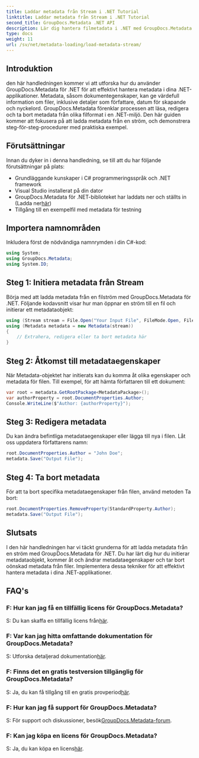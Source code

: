 ```yaml
---
title: Laddar metadata från Stream i .NET Tutorial
linktitle: Laddar metadata från Stream i .NET Tutorial
second_title: GroupDocs.Metadata .NET API
description: Lär dig hantera filmetadata i .NET med GroupDocs.Metadata. Steg-för-steg-guide för att ladda, redigera och ta bort metadata från strömmar.
type: docs
weight: 11
url: /sv/net/metadata-loading/load-metadata-stream/
---
```

## Introduktion
den här handledningen kommer vi att utforska hur du använder GroupDocs.Metadata för .NET för att effektivt hantera metadata i dina .NET-applikationer. Metadata, såsom dokumentegenskaper, kan ge värdefull information om filer, inklusive detaljer som författare, datum för skapande och nyckelord. GroupDocs.Metadata förenklar processen att läsa, redigera och ta bort metadata från olika filformat i en .NET-miljö. Den här guiden kommer att fokusera på att ladda metadata från en ström, och demonstrera steg-för-steg-procedurer med praktiska exempel.
## Förutsättningar
Innan du dyker in i denna handledning, se till att du har följande förutsättningar på plats:
- Grundläggande kunskaper i C# programmeringsspråk och .NET framework
- Visual Studio installerat på din dator
-  GroupDocs.Metadata för .NET-biblioteket har laddats ner och ställts in (Ladda ner[här](https://releases.groupdocs.com/metadata/net/))
- Tillgång till en exempelfil med metadata för testning

## Importera namnområden
Inkludera först de nödvändiga namnrymden i din C#-kod:
```csharp
using System;
using GroupDocs.Metadata;
using System.IO;
```
## Steg 1: Initiera metadata från Stream
Börja med att ladda metadata från en filström med GroupDocs.Metadata för .NET. Följande kodavsnitt visar hur man öppnar en ström till en fil och initierar ett metadataobjekt:

```csharp
using (Stream stream = File.Open("Your Input File", FileMode.Open, FileAccess.ReadWrite))
using (Metadata metadata = new Metadata(stream))
{
    // Extrahera, redigera eller ta bort metadata här
}
```
## Steg 2: Åtkomst till metadataegenskaper
När Metadata-objektet har initierats kan du komma åt olika egenskaper och metadata för filen. Till exempel, för att hämta författaren till ett dokument:

```csharp
var root = metadata.GetRootPackage<MetadataPackage>();
var authorProperty = root.DocumentProperties.Author;
Console.WriteLine($"Author: {authorProperty}");
```
## Steg 3: Redigera metadata
Du kan ändra befintliga metadataegenskaper eller lägga till nya i filen. Låt oss uppdatera författarens namn:

```csharp
root.DocumentProperties.Author = "John Doe";
metadata.Save("Output File");
```
## Steg 4: Ta bort metadata
För att ta bort specifika metadataegenskaper från filen, använd metoden Ta bort:

```csharp
root.DocumentProperties.RemoveProperty(StandardProperty.Author);
metadata.Save("Output File");
```

## Slutsats
I den här handledningen har vi täckt grunderna för att ladda metadata från en ström med GroupDocs.Metadata för .NET. Du har lärt dig hur du initierar metadataobjekt, kommer åt och ändrar metadataegenskaper och tar bort oönskad metadata från filer. Implementera dessa tekniker för att effektivt hantera metadata i dina .NET-applikationer.

## FAQ's
### F: Hur kan jag få en tillfällig licens för GroupDocs.Metadata?
 S: Du kan skaffa en tillfällig licens från[här](https://purchase.groupdocs.com/temporary-license/).
### F: Var kan jag hitta omfattande dokumentation för GroupDocs.Metadata?
 S: Utforska detaljerad dokumentation[här](https://reference.groupdocs.com/metadata/net/).
### F: Finns det en gratis testversion tillgänglig för GroupDocs.Metadata?
 S: Ja, du kan få tillgång till en gratis provperiod[här](https://releases.groupdocs.com/).
### F: Hur kan jag få support för GroupDocs.Metadata?
 S: För support och diskussioner, besök[GroupDocs.Metadata-forum](https://forum.groupdocs.com/c/metadata/14).
### F: Kan jag köpa en licens för GroupDocs.Metadata?
 S: Ja, du kan köpa en licens[här](https://purchase.groupdocs.com/buy).